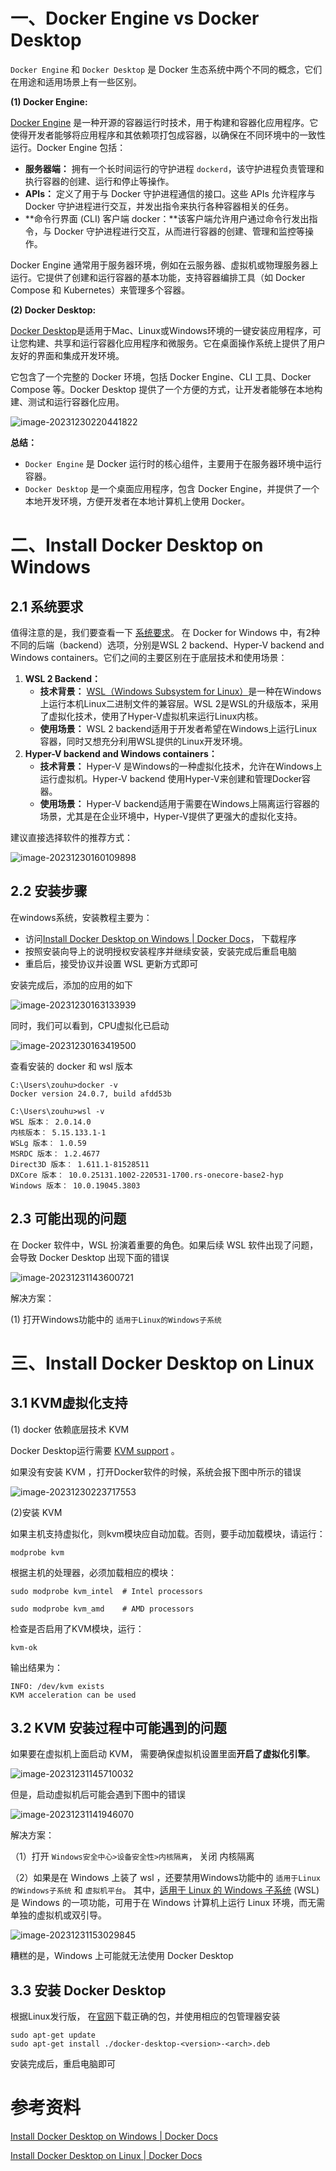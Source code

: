 # 一、Docker Engine vs Docker Desktop 

`Docker Engine` 和 `Docker Desktop` 是 Docker 生态系统中两个不同的概念，它们在用途和适用场景上有一些区别。

**(1) Docker Engine:**

[Docker Engine](https://docs.docker.com/engine/) 是一种开源的容器运行时技术，用于构建和容器化应用程序。它使得开发者能够将应用程序和其依赖项打包成容器，以确保在不同环境中的一致性运行。Docker Engine 包括：

- **服务器端：** 拥有一个长时间运行的守护进程 `dockerd`，该守护进程负责管理和执行容器的创建、运行和停止等操作。
- **APIs：** 定义了用于与 Docker 守护进程通信的接口。这些 APIs 允许程序与 Docker 守护进程进行交互，并发出指令来执行各种容器相关的任务。
- **命令行界面 (CLI) 客户端 docker：**该客户端允许用户通过命令行发出指令，与 Docker 守护进程进行交互，从而进行容器的创建、管理和监控等操作。

Docker Engine 通常用于服务器环境，例如在云服务器、虚拟机或物理服务器上运行。它提供了创建和运行容器的基本功能，支持容器编排工具（如 Docker Compose 和 Kubernetes）来管理多个容器。



**(2) Docker Desktop:**

[Docker Desktop](https://docs.docker.com/desktop/)是适用于Mac、Linux或Windows环境的一键安装应用程序，可让您构建、共享和运行容器化应用程序和微服务。它在桌面操作系统上提供了用户友好的界面和集成开发环境。

它包含了一个完整的 Docker 环境，包括 Docker Engine、CLI 工具、Docker Compose 等。Docker Desktop 提供了一个方便的方式，让开发者能够在本地构建、测试和运行容器化应用。

![image-20231230220441822](images/image-20231230220441822.png)

**总结：**

- `Docker Engine` 是 Docker 运行时的核心组件，主要用于在服务器环境中运行容器。
- `Docker Desktop` 是一个桌面应用程序，包含 Docker Engine，并提供了一个本地开发环境，方便开发者在本地计算机上使用 Docker。





# 二、Install Docker Desktop on Windows

## 2.1 系统要求

值得注意的是，我们要查看一下 [系统要求](https://docs.docker.com/desktop/install/windows-install/#system-requirements)。
在 Docker for Windows 中，有2种不同的后端（backend）选项，分别是WSL 2 backend、Hyper-V backend and Windows containers。它们之间的主要区别在于底层技术和使用场景：

1. **WSL 2 Backend：**
   - **技术背景：** [WSL（Windows Subsystem for Linux）](https://learn.microsoft.com/zh-cn/windows/wsl/about)是一种在Windows上运行本机Linux二进制文件的兼容层。WSL 2是WSL的升级版本，采用了虚拟化技术，使用了Hyper-V虚拟机来运行Linux内核。
   - **使用场景：** WSL 2 backend适用于开发者希望在Windows上运行Linux容器，同时又想充分利用WSL提供的Linux开发环境。
2. **Hyper-V backend and Windows containers：**
   - **技术背景：** Hyper-V 是Windows的一种虚拟化技术，允许在Windows上运行虚拟机。Hyper-V backend 使用Hyper-V来创建和管理Docker容器。
   - **使用场景：** Hyper-V backend适用于需要在Windows上隔离运行容器的场景，尤其是在企业环境中，Hyper-V提供了更强大的虚拟化支持。

建议直接选择软件的推荐方式：

![image-20231230160109898](images/image-20231230160109898.png)



## 2.2 安装步骤

在windows系统，安装教程主要为：

- 访问[Install Docker Desktop on Windows | Docker Docs](https://docs.docker.com/desktop/install/windows-install/)， 下载程序
- 按照安装向导上的说明授权安装程序并继续安装，安装完成后重启电脑
- 重启后，接受协议并设置 WSL 更新方式即可

安装完成后，添加的应用的如下

![image-20231230163133939](images/image-20231230163133939.png)



同时，我们可以看到，CPU虚拟化已启动

![image-20231230163419500](images/image-20231230163419500.png)

查看安装的 docker 和 wsl 版本 

```
C:\Users\zouhu>docker -v
Docker version 24.0.7, build afdd53b

C:\Users\zouhu>wsl -v
WSL 版本： 2.0.14.0
内核版本： 5.15.133.1-1
WSLg 版本： 1.0.59
MSRDC 版本： 1.2.4677
Direct3D 版本： 1.611.1-81528511
DXCore 版本： 10.0.25131.1002-220531-1700.rs-onecore-base2-hyp
Windows 版本： 10.0.19045.3803
```



## 2.3 可能出现的问题

在 Docker 软件中，WSL 扮演着重要的角色。如果后续 WSL 软件出现了问题，会导致 Docker Desktop 出现下面的错误

![image-20231231143600721](images/image-20231231143600721.png)

解决方案：

(1) 打开Windows功能中的 `适用于Linux的Windows子系统` 





# 三、Install Docker Desktop on Linux

## 3.1 KVM虚拟化支持

(1) docker 依赖底层技术 KVM

Docker Desktop运行需要  [KVM support](https://www.linux-kvm.org/) 。

如果没有安装 KVM ，打开Docker软件的时候，系统会报下图中所示的错误

![image-20231230223717553](images/image-20231230223717553.png)

(2)安装 KVM

如果主机支持虚拟化，则kvm模块应自动加载。否则，要手动加载模块，请运行：

```
modprobe kvm
```

根据主机的处理器，必须加载相应的模块：

```
sudo modprobe kvm_intel  # Intel processors

sudo modprobe kvm_amd    # AMD processors
```



检查是否启用了KVM模块，运行：

```
kvm-ok
```

输出结果为：

```
INFO: /dev/kvm exists
KVM acceleration can be used
```



## 3.2 KVM 安装过程中可能遇到的问题

如果要在虚拟机上面启动 KVM， 需要确保虚拟机设置里面**开启了虚拟化引擎**。

![image-20231231145710032](images/image-20231231145710032.png)

但是，启动虚拟机后可能会遇到下图中的错误

![image-20231231141946070](images/image-20231231141946070.png)



解决方案：

（1）打开 `Windows安全中心>设备安全性>内核隔离`， 关闭 内核隔离

（2）如果是在 Windows 上装了 wsl ，还要禁用Windows功能中的 `适用于Linux的Windows子系统`  和 `虚拟机平台`。 其中，[适用于 Linux 的 Windows 子系统](https://learn.microsoft.com/zh-cn/windows/wsl/about) (WSL) 是 Windows 的一项功能，可用于在 Windows   计算机上运行 Linux 环境，而无需单独的虚拟机或双引导。

![image-20231231153029845](images/image-20231231153029845.png)

糟糕的是，Windows 上可能就无法使用 Docker Desktop



## 3.3 安装 Docker Desktop

根据Linux发行版， 在[官网](https://docs.docker.com/desktop/install/linux-install/)下载正确的包，并使用相应的包管理器安装

```
sudo apt-get update
sudo apt-get install ./docker-desktop-<version>-<arch>.deb
```

安装完成后，重启电脑即可



# 参考资料

[Install Docker Desktop on Windows | Docker Docs](https://docs.docker.com/desktop/install/windows-install/#system-requirements)

[Install Docker Desktop on Linux | Docker Docs](https://docs.docker.com/desktop/install/linux-install/)
